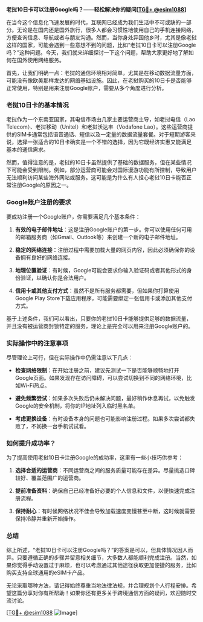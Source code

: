**老挝10日卡可以注册Google吗？——轻松解决你的疑问[[TG💪+ @esim1088](https://t.me/s/esim1088)]**

在当今这个信息化飞速发展的时代，互联网已经成为我们生活中不可或缺的一部分。无论是在国内还是国外旅行，很多人都会习惯性地使用自己的手机连接网络，方便查询信息、导航或者与朋友沟通。然而，当你身处异国他乡时，尤其是像老挝这样的国家，可能会遇到一些意想不到的问题，比如“老挝10日卡可以注册Google吗？”这种问题。今天，我们就来详细探讨一下这个问题，帮助大家更好地了解如何在国外使用网络服务。

首先，让我们明确一点：老挝的通信环境相对简单，尤其是在移动数据流量方面，可能没有像欧美那样发达的网络基础设施。因此，在老挝购买的10日卡是否能够正常使用，特别是用来注册Google账户，需要从多个角度进行分析。

### 老挝10日卡的基本情况

老挝作为一个东南亚国家，其电信市场由几家主要运营商主导，如老挝电信（Lao Telecom）、老挝移动（Unitel）和老挝沃达丰（Vodafone Lao）。这些运营商提供的SIM卡通常包括语音通话、短信以及一定量的数据流量套餐。对于短期游客来说，选择一张适合的10日卡确实是一个不错的选择，因为它既经济实惠又能满足基本的通信需求。

然而，值得注意的是，老挝的10日卡虽然提供了基础的数据服务，但在某些情况下可能会受到限制。例如，部分运营商可能会对国际漫游功能有所控制，导致用户无法顺利访问某些海外网站或服务。这可能是为什么有人担心老挝10日卡能否正常注册Google的原因之一。

### Google账户注册的要求

要成功注册一个Google账户，你需要满足几个基本条件：

1. **有效的电子邮件地址**：这是注册Google账户的第一步。你可以使用任何可用的邮箱服务商（如Gmail、Outlook等）来创建一个新的电子邮件地址。
   
2. **稳定的网络连接**：注册过程中需要加载大量的网页内容，因此必须确保你的设备拥有良好的网络连接。

3. **地理位置验证**：有时候，Google可能会要求你输入验证码或者其他形式的身份验证，以确认你是合法用户。

4. **信用卡或其他支付方式**：虽然不是所有服务都需要，但如果你打算使用Google Play Store下载应用程序，可能需要绑定一张信用卡或添加其他支付方式。

基于上述条件，我们可以看出，只要你的老挝10日卡能够提供足够的数据流量，并且没有被运营商封锁特定的服务，理论上是完全可以用来注册Google账户的。

### 实际操作中的注意事项

尽管理论上可行，但在实际操作中仍需注意以下几点：

- **检查网络限制**：在开始注册之前，建议先测试一下是否能够顺畅地打开Google页面。如果发现存在访问障碍，可以尝试切换到不同的网络环境，比如Wi-Fi热点。
  
- **避免频繁尝试**：如果多次失败后仍未解决问题，最好稍作休息再试，以免触发Google的安全机制，将你的IP地址列入临时黑名单。

- **考虑更换设备**：有时设备本身的问题也可能影响注册过程。如果多次尝试都失败了，不妨换一台手机试试看。

### 如何提升成功率？

为了提高使用老挝10日卡注册Google的成功率，这里有一些小技巧供参考：

1. **选择合适的运营商**：不同运营商之间的服务质量可能存在差异。尽量挑选口碑较好、覆盖范围广的运营商。

2. **提前准备资料**：确保自己已经准备好必要的个人信息和文件，以便快速完成注册流程。

3. **保持耐心**：有时候网络状况不佳会导致加载速度变慢甚至中断，这时候就需要保持冷静并重新开始操作。

### 总结

综上所述，“老挝10日卡可以注册Google吗？”的答案是可以，但具体情况因人而异。只要遵循正确的步骤并留意相关细节，大多数人都能顺利完成注册。当然，如果你觉得手动设置过于麻烦，也可以考虑通过其他途径获取更加便捷的服务，比如购买支持全球通用的eSIM卡产品。

无论采取哪种方法，请记得始终尊重当地法律法规，并合理规划个人行程安排。希望这篇分享对你有所帮助！如果你还有更多关于跨境通信方面的疑问，欢迎随时交流讨论。

[[TG💪+ @esim1088](https://t.me/s/esim1088) ![Image](https://i.postimg.cc/4NQfJmqS/Snipaste-2025-05-13-00-14-12.png)]